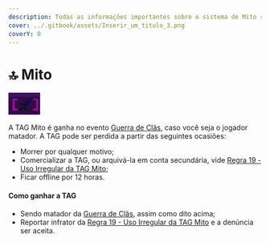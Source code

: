 ```yaml
---
description: Todas as informações importantes sobre o sistema de Mito são aqui encontradas!
cover: ../.gitbook/assets/Inserir_um_titulo_3.png
coverY: 0
---
```


# 🔝 Mito

![](<../.gitbook/assets/unknown (6).png>)

A TAG Mito é ganha no evento [Guerra de Clãs](../survival/eventos-do-servidor/semanais/guerra-de-clas.md), caso você seja o jogador matador. A TAG pode ser perdida a partir das seguintes ocasiões:

* Morrer por qualquer motivo;
* Comercializar a TAG, ou arquivá-la em conta secundária, vide [Regra 19 - Uso Irregular da TAG Mito](../regras/jogabilidade.md#01-8);
* Ficar offline por 12 horas.

#### Como ganhar a TAG

* Sendo matador da [Guerra de Clãs](../survival/eventos-do-servidor/semanais/guerra-de-clas.md), assim como dito acima;
* Reportar infrator da [Regra 19 - Uso Irregular da TAG Mito](../regras/jogabilidade.md#01-8) e a denúncia ser aceita.
